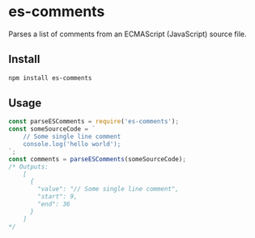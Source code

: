 # es-comments

Parses a list of comments from an ECMAScript (JavaScript) source file.

## Install

```sh
npm install es-comments
```

## Usage

```js
const parseESComments = require('es-comments');
const someSourceCode = `
    // Some single line comment
    console.log('hello world');
`;
const comments = parseESComments(someSourceCode);
/* Outputs:
    [
      {
        "value": "// Some single line comment",
        "start": 9,
        "end": 36
      }
    ]
*/
```
